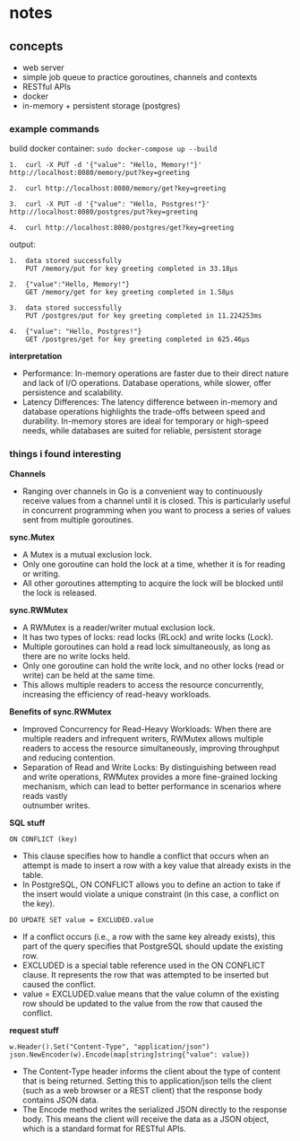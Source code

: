 # notes

## concepts

- web server
- simple job queue to practice goroutines, channels and contexts
- RESTful APIs
- docker
- in-memory + persistent storage (postgres)

### example commands

build docker container:
`sudo docker-compose up --build`

```
1.  curl -X PUT -d '{"value": "Hello, Memory!"}' http://localhost:8080/memory/put?key=greeting

2.  curl http://localhost:8080/memory/get?key=greeting

3.  curl -X PUT -d '{"value": "Hello, Postgres!"}' http://localhost:8080/postgres/put?key=greeting

4.  curl http://localhost:8080/postgres/get?key=greeting
```

output:
```
1.  data stored successfully
    PUT /memory/put for key greeting completed in 33.18µs

2.  {"value":"Hello, Memory!"}
    GET /memory/get for key greeting completed in 1.58µs

3.  data stored successfully
    PUT /postgres/put for key greeting completed in 11.224253ms

4.  {"value": "Hello, Postgres!"}
    GET /postgres/get for key greeting completed in 625.46µs
```

**interpretation**
- Performance: In-memory operations are faster due to their direct nature and lack of I/O operations. Database operations, while slower, offer persistence and scalability.
- Latency Differences: The latency difference between in-memory and database operations highlights the trade-offs between speed and durability. In-memory stores are ideal for temporary or high-speed needs, while databases are suited for reliable, persistent storage


### things i found interesting

**Channels**
- Ranging over channels in Go is a convenient way to continuously receive values from a channel until it is closed. This is particularly useful in concurrent programming when you want to process a series of values sent 
  from multiple goroutines.



**sync.Mutex**
- A Mutex is a mutual exclusion lock.
- Only one goroutine can hold the lock at a time, whether it is for reading or writing.
- All other goroutines attempting to acquire the lock will be blocked until the lock is released.



**sync.RWMutex**
- A RWMutex is a reader/writer mutual exclusion lock.
- It has two types of locks: read locks (RLock) and write locks (Lock).
- Multiple goroutines can hold a read lock simultaneously, as long as there are no write locks held.
- Only one goroutine can hold the write lock, and no other locks (read or write) can be held at the same time.
- This allows multiple readers to access the resource concurrently, increasing the efficiency of read-heavy workloads.



**Benefits of sync.RWMutex**
- Improved Concurrency for Read-Heavy Workloads: When there are multiple readers and infrequent writers, RWMutex allows multiple readers to access the resource simultaneously, improving throughput and reducing contention.
- Separation of Read and Write Locks: By distinguishing between read and write operations, RWMutex provides a more fine-grained locking mechanism, which can lead to better performance in scenarios where reads vastly     
  outnumber writes.



**SQL stuff**

`ON CONFLICT (key)`

- This clause specifies how to handle a conflict that occurs when an attempt is made to insert a row with a key value that already exists in the table.
- In PostgreSQL, ON CONFLICT allows you to define an action to take if the insert would violate a unique constraint (in this case, a conflict on the key).

`DO UPDATE SET value = EXCLUDED.value`

- If a conflict occurs (i.e., a row with the same key already exists), this part of the query specifies that PostgreSQL should update the existing row.
- EXCLUDED is a special table reference used in the ON CONFLICT clause. It represents the row that was attempted to be inserted but caused the conflict.
- value = EXCLUDED.value means that the value column of the existing row should be updated to the value from the row that caused the conflict.



**request stuff**

```
w.Header().Set("Content-Type", "application/json")
json.NewEncoder(w).Encode(map[string]string{"value": value})
```

- The Content-Type header informs the client about the type of content that is being returned. Setting this to application/json tells the client (such as a web browser or a REST client) that the response body contains 
  JSON data.
- The Encode method writes the serialized JSON directly to the response body. This means the client will receive the data as a JSON object, which is a standard format for RESTful APIs.
